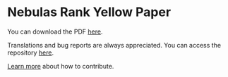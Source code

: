 # Nebulas Rank Yellow Paper

You can download the PDF [here](https://nebulas.io/docs/NebulasYellowPaper.pdf).

Translations and bug reports are always appreciated. You can access the repository [here](https://github.com/nebulasio/nr-report).

 [Learn more](../../how-to-contribute.html) about how to contribute.
